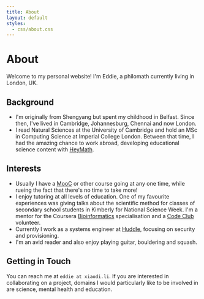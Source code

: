 ```yaml
---
title: About
layout: default
styles:
  - css/about.css
---
```

# About

Welcome to my personal website! I'm Eddie, a philomath currently living in London, UK.

## Background

* I'm originally from Shengyang but spent my childhood in Belfast. Since then, I've lived in Cambridge, Johannesburg, Chennai and now London.
* I read Natural Sciences at the University of Cambridge and hold an MSc in Computing Science at Imperial College London. Between that time, I had the amazing chance to work abroad, developing educational science content with [HeyMath](http://www.heymath.com).

## Interests

* Usually I have a [MooC](https://en.wikipedia.org/wiki/Massive_open_online_course) or other course going at any one time, while rueing the fact that there's no time to take more!
* I enjoy tutoring at all levels of education. One of my favourite experiences was giving talks about the scientific method for classes of secondary school students in Kimberly for National Science Week. I'm a mentor for the Coursera [Bioinformatics](https://www.coursera.org/specializations/computational-biology) specialisation and a [Code Club](https://www.codeclub.org.uk/) volunteer.
* Currently I work as a systems engineer at [Huddle](https://www.huddle.com), focusing on security and provisioning.
* I'm an avid reader and also enjoy playing guitar, bouldering and squash.

## Getting in Touch

You can reach me at `eddie at xiaodi.li`. If you are interested in collaborating on a project, domains I would particularly like to be involved in are science, mental health and education.
